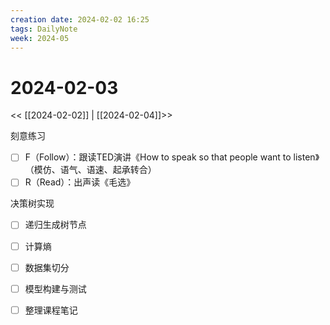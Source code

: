 ```yaml
---
creation date: 2024-02-02 16:25
tags: DailyNote
week: 2024-05
---
```


# 2024-02-03

<< [[2024-02-02]] | [[2024-02-04]]>>

刻意练习
- [ ] F（Follow）：跟读TED演讲《How to speak so that people want to listen》（模仿、语气、语速、起承转合）
- [ ] R（Read）：出声读《毛选》

决策树实现
- [ ] 递归生成树节点
- [ ] 计算熵
- [ ] 数据集切分
- [ ] 模型构建与测试


- [ ] 整理课程笔记